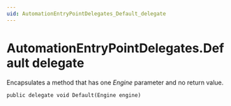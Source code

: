 ```yaml
---
uid: AutomationEntryPointDelegates_Default_delegate
---
```


# AutomationEntryPointDelegates.Default delegate

Encapsulates a method that has one *Engine* parameter and no return value.

```txt
public delegate void Default(Engine engine)
```
